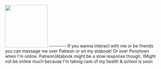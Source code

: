  <img src="https://i.pinimg.com/736x/b2/70/90/b270905461e8b4a3399e6c00f967c898.jpg" width="140"> 
---------
If you wanna interact with me or be friends you can message me over Patreon or on my atabook! Or over Ponytown when I'm online.
Patreon/Atabook might be a slow response though.
(Might not be online much because I'm taking care of my health & school is soon
